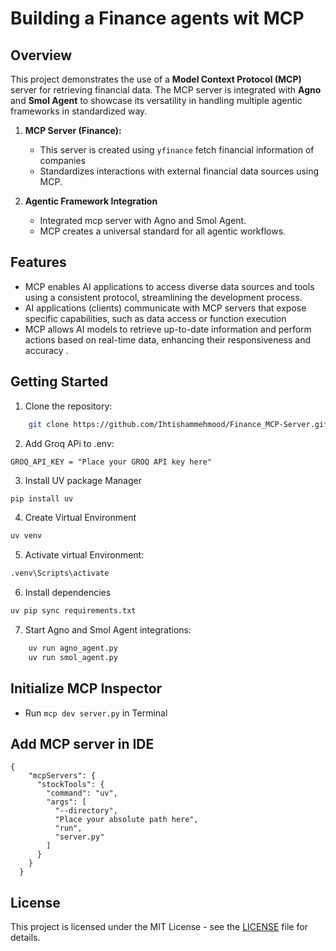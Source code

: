 # Building a Finance agents wit MCP

## Overview

This project demonstrates the use of a **Model Context Protocol (MCP)** server for retrieving financial data. The MCP server is integrated with **Agno** and **Smol Agent** to showcase its versatility in handling multiple agentic frameworks in standardized way.



1. **MCP Server (Finance):**

   * This server is created using `yfinance` fetch financial information of companies
   * Standardizes interactions with external financial data sources using MCP.
2. **Agentic Framework Integration**

   * Integrated mcp server with Agno and Smol Agent.
   * MCP creates a universal standard for all agentic workflows.


## Features

* MCP enables AI applications to access diverse data sources and tools using a consistent protocol, streamlining the development process.
* AI applications (clients) communicate with MCP servers that expose specific capabilities, such as data access or function execution
* MCP allows AI models to retrieve up-to-date information and perform actions based on real-time data, enhancing their responsiveness and accuracy .

## Getting Started


1. Clone the repository:

```bash
    git clone https://github.com/Ihtishammehmood/Finance_MCP-Server.git
```
2.  Add Groq APi to .env:
```
GROQ_API_KEY = "Place your GROQ API key here"
```

3. Install UV package Manager
```bash
pip install uv
```

4. Create Virtual Environment

```bash
uv venv
```

5. Activate virtual Environment:

```bash
.venv\Scripts\activate

```

6. Install dependencies

```bash
uv pip sync requirements.txt
```

7. Start Agno and Smol Agent integrations:

```bash
    uv run agno_agent.py
    uv run smol_agent.py
```

## Initialize MCP Inspector

* Run `mcp dev server.py` in Terminal
## Add MCP server in IDE
```
{
    "mcpServers": {
      "stockTools": {
        "command": "uv",
        "args": [
          "--directory",
          "Place your absolute path here",
          "run",
          "server.py"
        ]
      }
    }
  }

```
## License

This project is licensed under the MIT License - see the [LICENSE](LICENSE) file for details.

